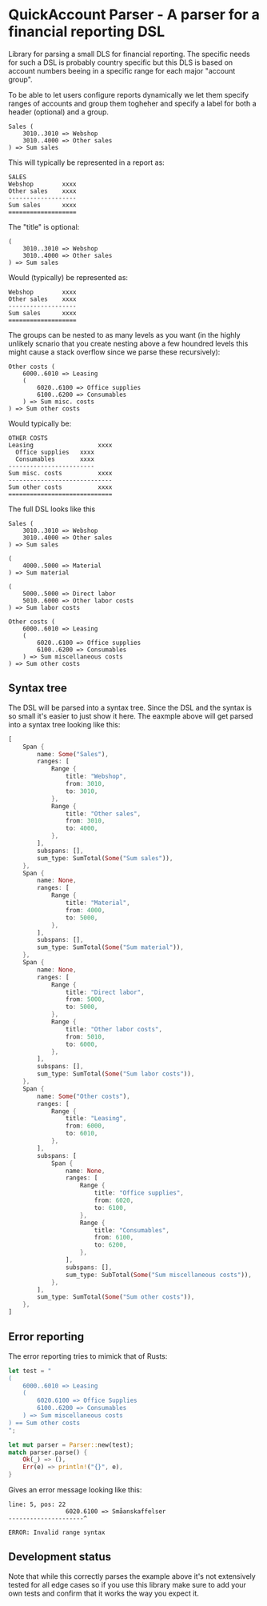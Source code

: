 
# QuickAccount Parser - A parser for a financial reporting DSL

Library for parsing a small DLS for financial reporting. The specific needs for such a DSL is
probably country specific but this DLS is based on account numbers beeing in a specific
range for each major "account group".

To be able to let users configure reports dynamically we let them specify ranges of accounts
and group them togheher and specify a label for both a header (optional) and a group.

```
Sales (
    3010..3010 => Webshop
    3010..4000 => Other sales
) => Sum sales
```

This will typically be represented in a report as:

```
SALES
Webshop        xxxx
Other sales    xxxx
-------------------
Sum sales      xxxx
===================
```

The "title" is optional:

```
(
    3010..3010 => Webshop
    3010..4000 => Other sales
) => Sum sales
```

Would (typically) be represented as:

```
Webshop        xxxx
Other sales    xxxx
-------------------
Sum sales      xxxx
===================
```

The groups can be nested to as many levels as you want (in the highly unlikely scnario that you
create nesting above a few houndred levels this might cause a stack overflow since we parse
these recursively):

```
Other costs (
    6000..6010 => Leasing
    (
        6020..6100 => Office supplies
        6100..6200 => Consumables
    ) => Sum misc. costs
) => Sum other costs
```

Would typically be:

```
OTHER COSTS
Leasing                  xxxx
  Office supplies   xxxx
  Consumables       xxxx
------------------------
Sum misc. costs          xxxx
-----------------------------
Sum other costs          xxxx
=============================
```

The full DSL looks like this

```
Sales (
    3010..3010 => Webshop
    3010..4000 => Other sales
) => Sum sales

(
    4000..5000 => Material
) => Sum material

(
    5000..5000 => Direct labor
    5010..6000 => Other labor costs
) => Sum labor costs

Other costs (
    6000..6010 => Leasing
    (
        6020..6100 => Office supplies
        6100..6200 => Consumables
    ) => Sum miscellaneous costs
) => Sum other costs
```

## Syntax tree

The DSL will be parsed into a syntax tree. Since the DSL and the syntax is so small
it's easier to just show it here. The eaxmple above will get parsed into a syntax tree
looking like this:

```rust
[
    Span {
        name: Some("Sales"),
        ranges: [
            Range {
                title: "Webshop",
                from: 3010,
                to: 3010,
            },
            Range {
                title: "Other sales",
                from: 3010,
                to: 4000,
            },
        ],
        subspans: [],
        sum_type: SumTotal(Some("Sum sales")),
    },
    Span {
        name: None,
        ranges: [
            Range {
                title: "Material",
                from: 4000,
                to: 5000,
            },
        ],
        subspans: [],
        sum_type: SumTotal(Some("Sum material")),
    },
    Span {
        name: None,
        ranges: [
            Range {
                title: "Direct labor",
                from: 5000,
                to: 5000,
            },
            Range {
                title: "Other labor costs",
                from: 5010,
                to: 6000,
            },
        ],
        subspans: [],
        sum_type: SumTotal(Some("Sum labor costs")),
    },
    Span {
        name: Some("Other costs"),
        ranges: [
            Range {
                title: "Leasing",
                from: 6000,
                to: 6010,
            },
        ],
        subspans: [
            Span {
                name: None,
                ranges: [
                    Range {
                        title: "Office supplies",
                        from: 6020,
                        to: 6100,
                    },
                    Range {
                        title: "Consumables",
                        from: 6100,
                        to: 6200,
                    },
                ],
                subspans: [],
                sum_type: SubTotal(Some("Sum miscellaneous costs")),
            },
        ],
        sum_type: SumTotal(Some("Sum other costs")),
    },
]
```

## Error reporting

The error reporting tries to mimick that of Rusts:

```rust
let test = "
(
    6000..6010 => Leasing
    (
        6020.6100 => Office Supplies
        6100..6200 => Consumables
    ) => Sum miscellaneous costs
) == Sum other costs
";

let mut parser = Parser::new(test);
match parser.parse() {
    Ok(_) => (),
    Err(e) => println!("{}", e),
}
```

Gives an error message looking like this:

```
line: 5, pos: 22
                6020.6100 => Småanskaffelser
---------------------^

ERROR: Invalid range syntax
```

## Development status

Note that while this correctly parses the example above it's not extensively tested for all
edge cases so if you use this library make sure to add your own tests and confirm that it
works the way you expect it.

